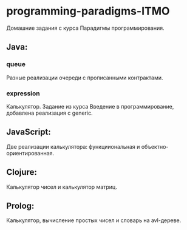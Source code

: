 # programming-paradigms-ITMO
Домашние задания с курса Парадигмы программирования.
## Java:
### queue
Разные реализации очереди с прописанными контрактами.
### expression
Калькулятор. Задание из курса Введение в программирование, добавлена реализация с generic.
## JavaScript:
Две реализации калькулятора: функцииональная и объектно-ориентированная.
## Clojure:
Калькулятор чисел и калькулятор матриц.
## Prolog:
Калькулятор, вычисление простых чисел и словарь на avl-дереве.
